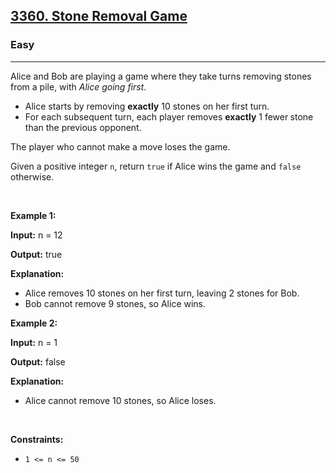 <h2><a href="https://leetcode.com/problems/stone-removal-game/">3360. Stone Removal Game</a></h2><h3>Easy</h3><hr><p>Alice and Bob are playing a game where they take turns removing stones from a pile, with <em>Alice going first</em>.</p>

<ul>
	<li>Alice starts by removing <strong>exactly</strong> 10 stones on her first turn.</li>
	<li>For each subsequent turn, each player removes <strong>exactly</strong> 1 fewer<strong> </strong>stone<strong> </strong>than the previous opponent.</li>
</ul>

<p>The player who cannot make a move loses the game.</p>

<p>Given a positive integer <code>n</code>, return <code>true</code> if Alice wins the game and <code>false</code> otherwise.</p>

<p>&nbsp;</p>
<p><strong class="example">Example 1:</strong></p>

<div class="example-block">
<p><strong>Input:</strong> <span class="example-io">n = 12</span></p>

<p><strong>Output:</strong> <span class="example-io">true</span></p>

<p><strong>Explanation:</strong></p>

<ul>
	<li>Alice removes 10 stones on her first turn, leaving 2 stones for Bob.</li>
	<li>Bob cannot remove 9 stones, so Alice wins.</li>
</ul>
</div>

<p><strong class="example">Example 2:</strong></p>

<div class="example-block">
<p><strong>Input:</strong> <span class="example-io">n = 1</span></p>

<p><strong>Output:</strong> <span class="example-io">false</span></p>

<p><strong>Explanation:</strong></p>

<ul>
	<li>Alice cannot remove 10 stones, so Alice loses.</li>
</ul>
</div>

<p>&nbsp;</p>
<p><strong>Constraints:</strong></p>

<ul>
	<li><code>1 &lt;= n &lt;= 50</code></li>
</ul>
